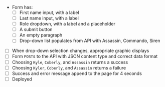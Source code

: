 * Form has:
    * [ ] First name input, with a label
    * [ ] Last name input, with a label
    * [ ] Role dropdown, with a label and a placeholder
    * [ ] A submit button
    * [ ] An empty paragraph
    * [ ] Drop-down list populates from API with Assassin, Commando, Siren
* [ ] When drop-down selection changes, appropriate graphic displays
* [ ] Form `POST`s to the API with JSON content type and correct data format
* [ ] Choosing `Kyle`, `Coberly`, and `Assassin` returns a success
* [ ] Choosing `Kyler`, `Coberly`, and `Assassin` returns a failure
* [ ] Success and error message append to the page for 4 seconds
* [ ] Deployed
